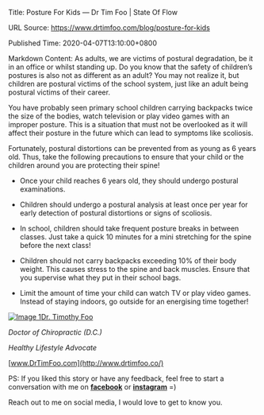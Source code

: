 Title: Posture For Kids — Dr Tim Foo | State Of Flow

URL Source: https://www.drtimfoo.com/blog/posture-for-kids

Published Time: 2020-04-07T13:10:00+0800

Markdown Content:
As adults, we are victims of postural degradation, be it in an office or whilst standing up. Do you know that the safety of children’s postures is also not as different as an adult? You may not realize it, but children are postural victims of the school system, just like an adult being postural victims of their career.

You have probably seen primary school children carrying backpacks twice the size of the bodies, watch television or play video games with an improper posture. This is a situation that must not be overlooked as it will affect their po­­sture in the future which can lead to symptoms like scoliosis.

Fortunately, postural distortions can be prevented from as young as 6 years old. Thus, take the following precautions to ensure that your child or the children around you are protecting their spine!

- Once your child reaches 6 years old, they should undergo postural examinations.

- Children should undergo a postural analysis at least once per year for early detection of postural distortions or signs of scoliosis.

- In school, children should take frequent posture breaks in between classes. Just take a quick 10 minutes for a mini stretching for the spine before the next class!

- Children should not carry backpacks exceeding 10% of their body weight. This causes stress to the spine and back muscles. Ensure that you supervise what they put in their school bags.

- Limit the amount of time your child can watch TV or play video games. Instead of staying indoors, go outside for an energising time together!

[![Image 1](https://images.squarespace-cdn.com/content/v2/namespaces/memberAccountAvatars/libraries/5e777eefd8f15e7b026a1c9a/736ae11734894b7fbe972731dbbe0481/736ae11734894b7fbe972731dbbe0481.jpeg?format=300w)Dr. Timothy Foo](https://www.drtimfoo.com/blog?author=5e777eefd8f15e7b026a1c9a)

_Doctor of Chiropractic (D.C.)_

_Healthy Lifestyle Advocate_

[www.DrTimFoo.com](http://www.drtimfoo.co/)

PS: If you liked this story or have any feedback, feel free to start a conversation with me on [**facebook**](http://www.facebook.com/drtimfoo) or [**instagram**](http://www.instagram.com/drtimfoo) =)

Reach out to me on social media, I would love to get to know you.
